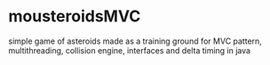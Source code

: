 # mousteroidsMVC
simple game of asteroids made as a training ground for MVC pattern, multithreading, collision engine, interfaces and delta timing in java
